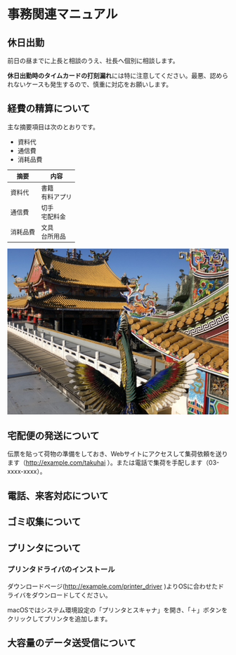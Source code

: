  # 事務関連マニュアル
 ## 休日出勤
 前日の昼までに上長と相談のうえ、社長へ個別に相談します。

 **休日出勤時のタイムカードの打刻漏れ**には特に注意してください。最悪、認められないケースも発生するので、慎重に対応をお願いします。

 ## 経費の精算について
 主な摘要項目は次のとおりです。
 - 資料代
 - 通信費
 - 消耗品費

 |摘要  |内容
 |--|--
 |資料代  |書籍<br>有料アプリ
 |通信費 |切手<br>宅配料金
 |消耗品費 |文具<br>台所用品

![切手代](one_priece.jpeg)

 ## 宅配便の発送について
 伝票を貼って荷物の準備をしておき、Webサイトにアクセスして集荷依頼を送ります（http://example.com/takuhai
 ）。または電話で集荷を手配します（03-xxxx-xxxx）。
 ## 電話、来客対応について
 ## ゴミ収集について
 ## プリンタについて
 ### プリンタドライバのインストール
 ダウンロードページ(http://example.com/printer_driver
 )よりOSに合わせたドライバをダウンロードしてください。
 
 macOSではシステム環境設定の「プリンタとスキャナ」を開き、「＋」ボタンをクリックしてプリンタを追加します。
 
 ## 大容量のデータ送受信について
